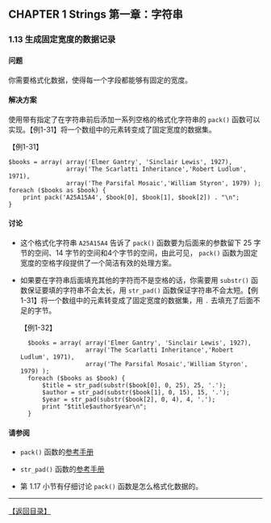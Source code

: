 ## CHAPTER 1 Strings 第一章：字符串 

### 1.13 生成固定宽度的数据记录

#### 问题

你需要格式化数据，使得每一个字段都能够有固定的宽度。

#### 解决方案

使用带有指定了在字符串前后添加一系列空格的格式化字符串的 `pack()` 函数可以实现。【例1-31】将一个数组中的元素转变成了固定宽度的数据集。

【例1-31】

	$books = array( array('Elmer Gantry', 'Sinclair Lewis', 1927),
					array('The Scarlatti Inheritance','Robert Ludlum', 1971),
					array('The Parsifal Mosaic','William Styron', 1979) );
	foreach ($books as $book) {
		print pack('A25A15A4', $book[0], $book[1], $book[2]) . "\n";
	}

#### 讨论

- 这个格式化字符串 `A25A15A4` 告诉了 `pack()` 函数要为后面来的参数留下 25 字节的空间、14 字节的空间和4个字节的空间，由此可见， `pack()` 函数为固定宽度的空格字段提供了一个简洁有效的处理方案。

- 如果要在字符串后面填充其他的字符而不是空格的话，你需要用 `substr()` 函数保证要填的字符串不会太长，用 `str_pad()` 函数保证字符串不会太短。【例1-31】将一个数组中的元素转变成了固定宽度的数据集，用 `.` 去填充了后面不足的字节。


	【例1-32】

		$books = array( array('Elmer Gantry', 'Sinclair Lewis', 1927),
						array('The Scarlatti Inheritance','Robert Ludlum', 1971),
						array('The Parsifal Mosaic','William Styron', 1979) );
		foreach ($books as $book) {
			$title = str_pad(substr($book[0], 0, 25), 25, '.');
			$author = str_pad(substr($book[1], 0, 15), 15, '.');
			$year = str_pad(substr($book[2], 0, 4), 4, '.');
			print "$title$author$year\n";
		}

#### 请参阅

- `pack()` 函数的[参考手册](http://php.net/manual/zh/function.pack.php)

- `str_pad()` 函数的[参考手册](http://php.net/manual/zh/function.str-pad.php)

- 第 1.17 小节有仔细讨论 `pack()` 函数是怎么格式化数据的。



----------


[【返回目录】](/README.md)